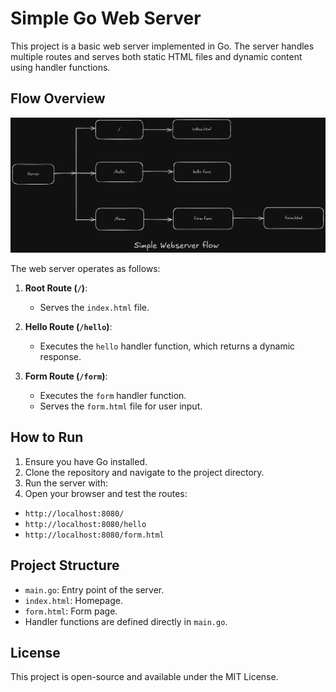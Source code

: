 # Simple Go Web Server

This project is a basic web server implemented in Go. The server handles multiple routes and serves both static HTML files and dynamic content using handler functions.

## Flow Overview

![Simple Golang Webserver flow](../arts/simple_webserver_art.png)

The web server operates as follows:

1. **Root Route (`/`)**:
   - Serves the `index.html` file.

2. **Hello Route (`/hello`)**:
   - Executes the `hello` handler function, which returns a dynamic response.

3. **Form Route (`/form`)**:
   - Executes the `form` handler function.
   - Serves the `form.html` file for user input.

## How to Run
1. Ensure you have Go installed.
2. Clone the repository and navigate to the project directory.
3. Run the server with:
4. Open your browser and test the routes:
- `http://localhost:8080/`
- `http://localhost:8080/hello`
- `http://localhost:8080/form.html`

## Project Structure
- `main.go`: Entry point of the server.
- `index.html`: Homepage.
- `form.html`: Form page.
- Handler functions are defined directly in `main.go`.

## License
This project is open-source and available under the MIT License.
